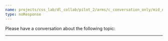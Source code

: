 ```yaml
---
name: projects/css_lab/dl_collab/pilot_2/arms/c_conversation_only/mid_A.md
type: noResponse
---
```


Please have a conversation about the following topic:

---
